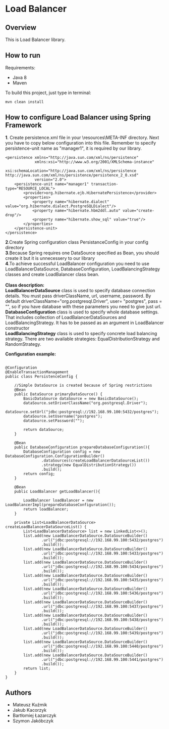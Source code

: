 # Load Balancer

## Overview

This is Load Balancer library.

## How to run

Requirements:
- Java 8
- Maven

To build this project, just type in terminal:
```
mvn clean install
```

## How to configure Load Balancer using Spring Framework

**1**. Create persistence.xml file in your \resources\META-INF directory. Next you have to copy below configuration into this file. Remember to specify persistence-unit name as "manager1", it is required by our library. 

```
<persistence xmlns="http://java.sun.com/xml/ns/persistence"
             xmlns:xsi="http://www.w3.org/2001/XMLSchema-instance"
             xsi:schemaLocation="http://java.sun.com/xml/ns/persistence http://java.sun.com/xml/ns/persistence/persistence_2_0.xsd"
             version="2.0">
    <persistence-unit name="manager1" transaction-type="RESOURCE_LOCAL">
        <provider>org.hibernate.ejb.HibernatePersistence</provider>
        <properties>
            <property name="hibernate.dialect" value="org.hibernate.dialect.PostgreSQLDialect"/>
            <property name="hibernate.hbm2ddl.auto" value="create-drop"/>
            <property name="hibernate.show_sql" value="true"/>
        </properties>
    </persistence-unit>
</persistence>
```

**2**.Create Spring configuration class PersistanceConfig in your config directory </br>
**3**.Because Spring requires one DataSource specified as Bean, you should create it but it is unnecessery to our library </br>
**4**.To achieve successful LoadBalancer configuration you need to use LoadBalancerDataSource, DatabaseConfiguration,  LoadBalancingStrategy classes and create LoadBalancer class bean.  </br> </br>
**Class description:** </br>
**LoadBalancerDataSource** class is used to specify database connection details. You must pass driverClassName, url, username, password. By default driverClassName="org.postgresql.Driver", user= "postgres", pass = "", so if you have database with these parameters you need to give just url. </br>
**DatabaseConfiguration** class is used to specify whole database settings. That includes collection of LoadBalancerDataSources and LoadBalancingStrategy. It has to be passed as an argument in LoadBalancer constructor  </br>
**LoadBalancingStrategy** class is used to specify concrete load balancing strategy. There are two available strategies: EqualDistributionStrategy and RandomStrategy.</br>

**Configuration example:**
```

@Configuration
@EnableTransactionManagement
public class PersistenceConfig {

    //Simple DataSource is created because of Spring restrictions
    @Bean
    public DataSource primaryDataSource() {
        BasicDataSource dataSource = new BasicDataSource();
        dataSource.setDriverClassName("org.postgresql.Driver");
        dataSource.setUrl("jdbc:postgresql://192.168.99.100:5432/postgres");
        dataSource.setUsername("postgres");
        dataSource.setPassword("");

        return dataSource;
    }

    @Bean
    public DatabaseConfiguration prepareDatabaseConfiguration(){
        DatabaseConfiguration config = new DatabaseConfiguration.ConfigurationBuilder()
                .dataSources(createLoadBalancerDataSourceList())
                .strategy(new EqualDistributionStrategy())
                .build();
        return config;
    }

    @Bean
    public LoadBalancer getLoadBalancer(){

        LoadBalancer loadBalancer = new LoadBalancerImpl(prepareDatabaseConfiguration());
        return loadBalancer;
    }

    private List<LoadBalancerDataSource> createLoadBalancerDataSourceList() {
        List<LoadBalancerDataSource> list = new LinkedList<>();
        list.add(new LoadBalancerDataSource.DataSourceBuilder()
                .url("jdbc:postgresql://192.168.99.100:5432/postgres")
                .build());
        list.add(new LoadBalancerDataSource.DataSourceBuilder()
                .url("jdbc:postgresql://192.168.99.100:5433/postgres")
                .build());
        list.add(new LoadBalancerDataSource.DataSourceBuilder()
                .url("jdbc:postgresql://192.168.99.100:5434/postgres")
                .build());
        list.add(new LoadBalancerDataSource.DataSourceBuilder()
                .url("jdbc:postgresql://192.168.99.100:5435/postgres")
                .build());
        list.add(new LoadBalancerDataSource.DataSourceBuilder()
                .url("jdbc:postgresql://192.168.99.100:5436/postgres")
                .build());
        list.add(new LoadBalancerDataSource.DataSourceBuilder()
                .url("jdbc:postgresql://192.168.99.100:5437/postgres")
                .build());
        list.add(new LoadBalancerDataSource.DataSourceBuilder()
                .url("jdbc:postgresql://192.168.99.100:5438/postgres")
                .build());
        list.add(new LoadBalancerDataSource.DataSourceBuilder()
                .url("jdbc:postgresql://192.168.99.100:5439/postgres")
                .build());
        list.add(new LoadBalancerDataSource.DataSourceBuilder()
                .url("jdbc:postgresql://192.168.99.100:5440/postgres")
                .build());
        list.add(new LoadBalancerDataSource.DataSourceBuilder()
                .url("jdbc:postgresql://192.168.99.100:5441/postgres")
                .build());
        return list;
    }
}
```



## Authors
- Mateusz Kuźmik
- Jakub Kacorzyk
- Bartłomiej Łazarczyk
- Szymon Jakóbczyk
